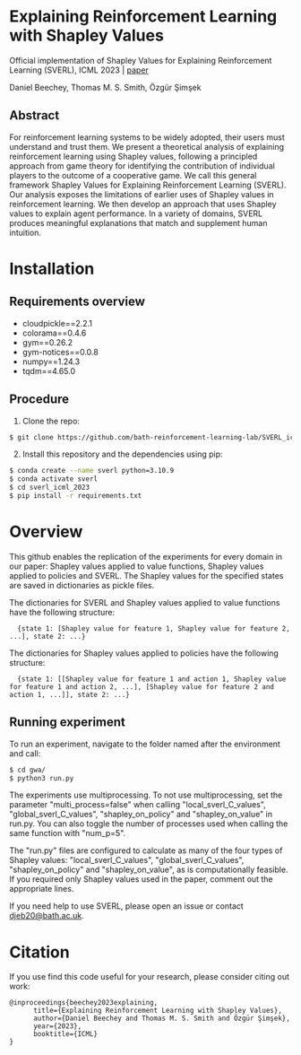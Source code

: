 # Explaining Reinforcement Learning with Shapley Values

Official implementation of Shapley Values for Explaining Reinforcement Learning (SVERL), ICML 2023 | [paper](https://arxiv.org/abs/2306.05810)

Daniel Beechey, Thomas M. S. Smith, Özgür Şimşek

## Abstract

For reinforcement learning systems to be widely adopted, their users must understand and trust them. We present a theoretical analysis of explaining reinforcement learning using Shapley values, following a principled approach from game theory for identifying the contribution of individual players to the outcome of a cooperative game. We call this general framework Shapley Values for Explaining Reinforcement Learning (SVERL). Our analysis exposes the limitations of earlier uses of Shapley values in reinforcement learning. We then develop an approach that uses Shapley values to explain agent performance. In a variety of domains, SVERL produces meaningful explanations that match and supplement human intuition.

# Installation

## Requirements overview

- cloudpickle==2.2.1
- colorama==0.4.6
- gym==0.26.2
- gym-notices==0.0.8
- numpy==1.24.3
- tqdm==4.65.0

## Procedure

1. Clone the repo:
```bash
$ git clone https://github.com/bath-reinforcement-learning-lab/SVERL_icml_2023.git
```

2. Install this repository and the dependencies using pip:
```bash
$ conda create --name sverl python=3.10.9  
$ conda activate sverl  
$ cd sverl_icml_2023  
$ pip install -r requirements.txt
```      
# Overview

This github enables the replication of the experiments for every domain in our paper: Shapley values applied to value functions, Shapley values applied to policies and SVERL. The Shapley values for the specified states are saved in dictionaries as pickle files. 

The dictionaries for SVERL and Shapley values applied to value functions have the following structure:

      {state 1: [Shapley value for feature 1, Shapley value for feature 2, ...], state 2: ...}

The dictionaries for Shapley values applied to policies have the following structure:

      {state 1: [[Shapley value for feature 1 and action 1, Shapley value for feature 1 and action 2, ...], [Shapley value for feature 2 and action 1, ...]], state 2: ...}

## Running experiment

To run an experiment, navigate to the folder named after the environment and call:

```bash
$ cd gwa/
$ python3 run.py
```

The experiments use multiprocessing. To not use multiprocessing, set the parameter "multi_process=false" when calling "local_sverl_C_values", "global_sverl_C_values", "shapley_on_policy" and "shapley_on_value" in run.py. You can also toggle the number of processes used when calling the same function with "num_p=5".

The "run.py" files are configured to calculate as many of the four types of Shapley values: "local_sverl_C_values", "global_sverl_C_values", "shapley_on_policy" and "shapley_on_value", as is computationally feasible. If you required only Shapley values used in the paper, comment out the appropriate lines.

If you need help to use SVERL, please open an issue or contact djeb20@bath.ac.uk.

# Citation

If you use find this code useful for your research, please consider citing out work:

```
@inproceedings{beechey2023explaining,
      title={Explaining Reinforcement Learning with Shapley Values}, 
      author={Daniel Beechey and Thomas M. S. Smith and Özgür Şimşek},
      year={2023},
      booktitle={ICML}
}
```
